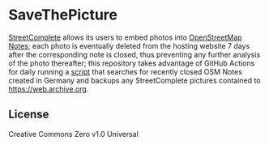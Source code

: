 # SaveThePicture

[StreetComplete](https://github.com/streetcomplete/StreetComplete) allows its users to embed photos into [OpenStreetMap Notes](https://wiki.openstreetmap.org/wiki/Notes);
each photo is eventually deleted from the hosting website 7 days after the corresponding note is closed, thus preventing any further analysis of the photo thereafter; 
this repository takes advantage of GitHub Actions for daily running a [script](src/osmnotes_picturebackup.py) that searches for recently closed OSM Notes created in Germany and backups
any StreetComplete pictures contained to https://web.archive.org.

## License

Creative Commons Zero v1.0 Universal
